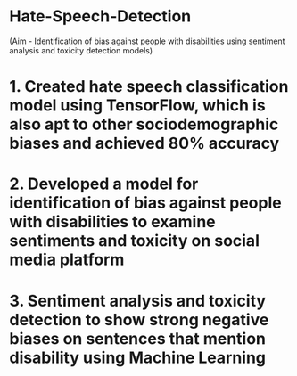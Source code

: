 # Hate-Speech-Detection
(Aim - Identification of bias against people with disabilities using sentiment analysis and toxicity detection models) 
# 1. Created hate speech classification model using TensorFlow, which is also apt to other sociodemographic biases and achieved 80% accuracy
# 2. Developed a model for identification of bias against people with disabilities to examine sentiments and toxicity on social media platform
# 3. Sentiment analysis and toxicity detection to show strong negative biases on sentences that mention disability using Machine Learning

